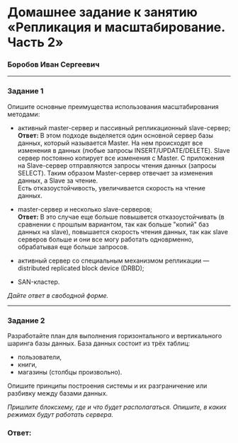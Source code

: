 # Домашнее задание к занятию «Репликация и масштабирование. Часть 2»

### Боробов Иван Сергеевич
---

### Задание 1

Опишите основные преимущества использования масштабирования методами:

- активный master-сервер и пассивный репликационный slave-сервер;  
  **Ответ:** В этом подходе выделяется один основной сервер базы данных, который называется Master. На нем происходят все изменения в данных (любые запросы INSERT/UPDATE/DELETE). Slave сервер постоянно копирует все изменения с Master. С приложения на Slave-сервер отправляются запросы чтения данных (запросы SELECT). Таким образом Master-сервер отвечает за изменения данных, а Slave за чтение.  
  Есть отказоустойчивость, увеличивается скорость на чтение данных.  
  
- master-сервер и несколько slave-серверов;  
  **Ответ:** В это случае еще больше повышвется отказоустойчивать (в сравнении с прошлым вариантом, так как больше "копий" баз данных на slave), повышается скорость чтения данных, так как slave серверов больше и они все могу работать одноврменно, обрабатывая еще больше запросов.
  
- активный сервер со специальным механизмом репликации — distributed replicated block device (DRBD);
- SAN-кластер.

*Дайте ответ в свободной форме.*

---

### Задание 2


Разработайте план для выполнения горизонтального и вертикального шаринга базы данных. База данных состоит из трёх таблиц: 

- пользователи, 
- книги, 
- магазины (столбцы произвольно). 

Опишите принципы построения системы и их разграничение или разбивку между базами данных.

*Пришлите блоксхему, где и что будет располагаться. Опишите, в каких режимах будут работать сервера.* 

### Ответ:


